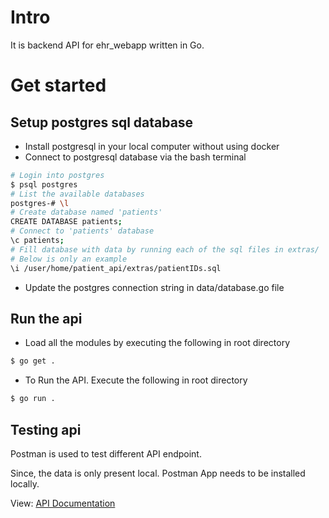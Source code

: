 # Intro
It is backend API for ehr_webapp written in Go.

# Get started
## Setup postgres sql database
- Install postgresql in your local computer without using docker 
- Connect to postgresql database via the bash terminal
```bash
# Login into postgres
$ psql postgres
# List the available databases
postgres-# \l
# Create database named 'patients'
CREATE DATABASE patients;
# Connect to 'patients' database
\c patients;
# Fill database with data by running each of the sql files in extras/
# Below is only an example
\i /user/home/patient_api/extras/patientIDs.sql
```
- Update the postgres connection string in data/database.go file

## Run the api
- Load all the modules by executing the following in root directory 
```bash
$ go get .
```
- To Run the API. Execute the following in root directory 
```bash
$ go run .
```

## Testing api
Postman is used to test different API endpoint.

Since, the data is only present local. Postman App needs to be installed locally. 

 View: [API Documentation](https://winter-resonance-708968.postman.co/workspace/Baum-Team-Space~9b9975ce-b871-450a-886a-39856df32780/collection/24423207-b2292700-66a5-41a5-a184-5256203baab3?action=share&creator=24423207)